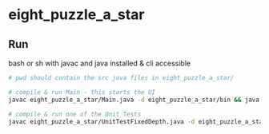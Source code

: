 # eight_puzzle_a_star

## Run

bash or sh with javac and java installed & cli accessible
```bash
# pwd should contain the src java files in eight_puzzle_a_star/

# compile & run Main - this starts the UI
javac eight_puzzle_a_star/Main.java -d eight_puzzle_a_star/bin && java -cp eight_puzzle_a_star/bin eight_puzzle_a_star.Main

# compile & run one of the Unit Tests
javac eight_puzzle_a_star/UnitTestFixedDepth.java -d eight_puzzle_a_star/bin && java -cp eight_puzzle_a_star/bin eight_puzzle_a_star.UnitTestFixedDepth
```